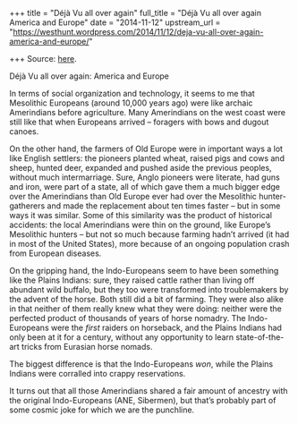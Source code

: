 +++
title = "Déjà Vu all over again"
full_title = "Déjà Vu all over again America and Europe"
date = "2014-11-12"
upstream_url = "https://westhunt.wordpress.com/2014/11/12/deja-vu-all-over-again-america-and-europe/"

+++
Source: [here](https://westhunt.wordpress.com/2014/11/12/deja-vu-all-over-again-america-and-europe/).

Déjà Vu all over again: America and Europe

In terms of social organization and technology, it seems to me that
Mesolithic Europeans (around 10,000 years ago) were like archaic
Amerindians before agriculture. Many Amerindians on the west coast were
still like that when Europeans arrived – foragers with bows and dugout
canoes.

On the other hand, the farmers of Old Europe were in important ways a
lot like English settlers: the pioneers planted wheat, raised pigs and
cows and sheep, hunted deer, expanded and pushed aside the previous
peoples, without much intermarriage. Sure, Anglo pioneers were
literate, had guns and iron, were part of a state, all of which gave
them a much bigger edge over the Amerindians than Old Europe ever had
over the Mesolithic hunter-gatherers and made the replacement about ten
times faster – but in some ways it was similar. Some of this similarity
was the product of historical accidents: the local Amerindians were thin
on the ground, like Europe’s Mesolithic hunters – but not so much
because farming hadn’t arrived (it had in most of the United States),
more because of an ongoing population crash from European diseases.

On the gripping hand, the Indo-Europeans seem to have been something
like the Plains Indians: sure, they raised cattle rather than living
off abundant wild buffalo, but they too were transformed into
troublemakers by the advent of the horse. Both still did a bit of
farming. They were also alike in that neither of them really knew what
they were doing: neither were the perfected product of thousands of
years of horse nomadry. The Indo-Europeans were the *first* raiders on
horseback, and the Plains Indians had only been at it for a century,
without any opportunity to learn state-of-the-art tricks from Eurasian
horse nomads.

The biggest difference is that the Indo-Europeans *won*, while the
Plains Indians were corralled into crappy reservations.

It turns out that all those Amerindians shared a fair amount of ancestry
with the original Indo-Europeans (ANE, Sibermen), but that’s probably
part of some cosmic joke for which we are the punchline.






